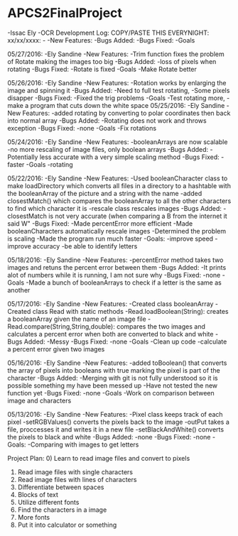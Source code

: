 # APCS2FinalProject
-Issac Ely
-OCR
Development Log:
COPY/PASTE THIS EVERYNIGHT:
xx/xx/xxxx:
-<Name>
-New Features:
-Bugs Added:
-Bugs Fixed:
-Goals

05/27/2016:
-Ely Sandine
-New Features:
-Trim function fixes the problem of Rotate making the images too big
-Bugs Added:
-loss of pixels when rotating
-Bugs Fixed:
-Rotate is fixed
-Goals
-Make Rotate better

05/26/2016:
-Ely Sandine
-New Features:
-Rotation works by enlarging the image and spinning it
-Bugs Added:
-Need to full test rotating,
-Some pixels disapper
-Bugs Fixed:
-Fixed the trig problems
-Goals
-Test rotating more,
-make a program that cuts down the white space
05/25/2016:
-Ely Sandine
-New Features:
-added rotating by converting to polar coordinates then back into normal array
-Bugs Added:
-Rotating does not work and throws exception
-Bugs Fixed:
-none
-Goals
-Fix rotations

05/24/2016:
-Ely Sandine
-New Features:
-booleanArrays are now scalable
-no more rescaling of image files, only boolean arrays
-Bugs Added:
-Potentially less accurate with a very simple scaling method
-Bugs Fixed:
-faster
-Goals
-rotating

05/22/2016:
-Ely Sandine
-New Features:
-Used booleanCharacter class to make loadDirectory which converts all files in a directory to a hashtable with the booleanArray of the picture and a string with the name
-added closestMatch() which compares the booleanArray to all the other characters to find which character it is
-rescale class rescales images
-Bugs Added:
-closestMatch is not very accurate (when comparing a B from the internet it said W"
-Bugs Fixed:
-Made percentError more efficient
-Made booleanCharacters automatically rescale images
-Determined the problem is scaling
-Made the program run much faster
-Goals:
-improve speed
-improve accuracy
-be able to identify letters

05/18/2016:
-Ely Sandine
-New Features:
-percentError method takes two images and retuns the percent error between them
-Bugs Added:
-It prints alot of numbers while it is running, I am not sure why
-Bugs Fixed:
-none
-Goals
-Made a bunch of booleanArrays to check if a letter is the same as another

05/17/2016:
-Ely Sandine
-New Features:
-Created class booleanArray
-Created class Read with static methods
-Read.loadBoolean(String): creates a booleanArray given the name of an image file
-Read.compare(String,String,double): compares the two images and calculates a percent error when both are converted to black and white
-Bugs Added:
-Messy
-Bugs Fixed:
-none
-Goals
-Clean up code
-calculate a percent error given two images

05/16/2016:
-Ely Sandine
-New Features:
-added toBoolean() that converts the array of pixels into booleans with true marking the pixel is part of the character
-Bugs Added:
-Merging with git is not fully understood so it is possible something my have been messed up
-Have not tested the new function yet
-Bugs Fixed:
-none
-Goals
-Work on comparison between image and characters

05/13/2016:
-Ely Sandine
-New Features:
-Pixel class keeps track of each pixel
-setRGBValues() converts the pixels back to the image
-outPut takes a file, proccesses it and writes it in a new file
-setBlackAndWhite() converts the pixels to black and white
-Bugs Added:
-none
-Bugs Fixed:
-none
-Goals:
-Comparing with images to get letters

Project Plan:
0) Learn to read image files and convert to pixels
1) Read image files with single characters
2) Read image files with lines of characters
3) Differentiate between spaces
4) Blocks of text
5) Utilize different fonts
6) Find the characters in a image
7) More fonts
8) Put it into calculator or something